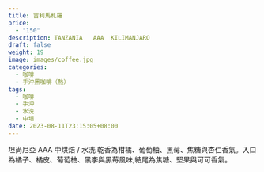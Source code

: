 ```yaml
---
title: 吉利馬札羅
price:
  - "150"
description: TANZANIA   AAA  KILIMANJARO
draft: false
weight: 19
image: images/coffee.jpg
categories:
  - 咖啡
  - 手沖黑咖啡（熱）
tags:
  - 咖啡
  - 手沖
  - 水洗
  - 中培
date: 2023-08-11T23:15:05+08:00
---
```

 坦尚尼亞 AAA
 中烘焙 /  水洗  乾香為柑橘、葡萄柚、黑莓、焦糖與杏仁香氣。入口為橘子、橘皮、葡萄柚、黑李與黑莓風味,結尾為焦糖、堅果與可可香氣。
